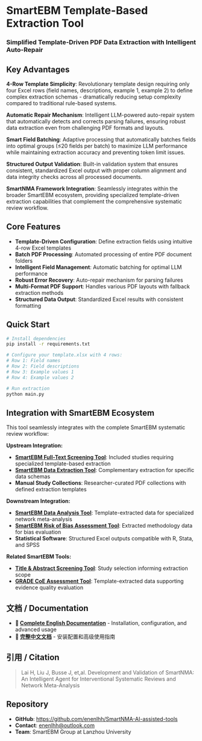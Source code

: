 # SmartEBM Template-Based Extraction Tool

### Simplified Template-Driven PDF Data Extraction with Intelligent Auto-Repair

## Key Advantages

**4-Row Template Simplicity**: Revolutionary template design requiring only four Excel rows (field names, descriptions, example 1, example 2) to define complex extraction schemas - dramatically reducing setup complexity compared to traditional rule-based systems.

**Automatic Repair Mechanism**: Intelligent LLM-powered auto-repair system that automatically detects and corrects parsing failures, ensuring robust data extraction even from challenging PDF formats and layouts.

**Smart Field Batching**: Adaptive processing that automatically batches fields into optimal groups (≤20 fields per batch) to maximize LLM performance while maintaining extraction accuracy and preventing token limit issues.

**Structured Output Validation**: Built-in validation system that ensures consistent, standardized Excel output with proper column alignment and data integrity checks across all processed documents.

**SmartNMA Framework Integration**: Seamlessly integrates within the broader SmartEBM ecosystem, providing specialized template-driven extraction capabilities that complement the comprehensive systematic review workflow.

## Core Features

- **Template-Driven Configuration**: Define extraction fields using intuitive 4-row Excel templates
- **Batch PDF Processing**: Automated processing of entire PDF document folders
- **Intelligent Field Management**: Automatic batching for optimal LLM performance
- **Robust Error Recovery**: Auto-repair mechanism for parsing failures
- **Multi-Format PDF Support**: Handles various PDF layouts with fallback extraction methods
- **Structured Data Output**: Standardized Excel results with consistent formatting

## Quick Start

```bash
# Install dependencies
pip install -r requirements.txt

# Configure your template.xlsx with 4 rows:
# Row 1: Field names
# Row 2: Field descriptions  
# Row 3: Example values 1
# Row 4: Example values 2

# Run extraction
python main.py
```

## Integration with SmartEBM Ecosystem

This tool seamlessly integrates with the complete SmartEBM systematic review workflow:

**Upstream Integration:**
- **[SmartEBM Full-Text Screening Tool](../full_text_screening_tool/README.md)**: Included studies requiring specialized template-based extraction
- **[SmartEBM Data Extraction Tool](../data_extraction_tool/README.md)**: Complementary extraction for specific data schemas
- **Manual Study Collections**: Researcher-curated PDF collections with defined extraction templates

**Downstream Integration:**
- **[SmartEBM Data Analysis Tool](../data_analysis_tool/README.md)**: Template-extracted data for specialized network meta-analysis
- **[SmartEBM Risk of Bias Assessment Tool](../robust_rob_assessment_tool/README.md)**: Extracted methodology data for bias evaluation
- **Statistical Software**: Structured Excel outputs compatible with R, Stata, and SPSS

**Related SmartEBM Tools:**
- **[Title & Abstract Screening Tool](../title_and_abstract_screening_tool/README.md)**: Study selection informing extraction scope
- **[GRADE CoE Assessment Tool](../grade_coe_assessment_tool/README.md)**: Template-extracted data supporting evidence quality evaluation

## 文档 / Documentation

- **📖 [Complete English Documentation](./docs/README.md)** - Installation, configuration, and advanced usage
- **📖 [完整中文文档](./docs/README_zh.md)** - 安装配置和高级使用指南

## 引用 / Citation

> Lai H, Liu J, Busse J, et,al. Development and Validation of SmartNMA: An Intelligent Agent for Interventional Systematic Reviews and Network Meta-Analysis

## Repository

- **GitHub**: https://github.com/enenlhh/SmartNMA-AI-assisted-tools
- **Contact**: enenlhh@outlook.com
- **Team**: SmartEBM Group at Lanzhou University